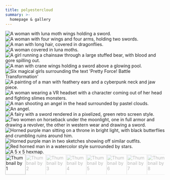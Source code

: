 ```yaml
---
title: polyestercloud
summary: >-
  homepage & gallery
---
```


<link rel="stylesheet" href="https://cdn.jsdelivr.net/npm/@shoelace-style/shoelace@2.3.0/dist/themes/light.css" />
<script type="module" src="https://cdn.jsdelivr.net/npm/@shoelace-style/shoelace@2.3.0/dist/shoelace-autoloader.js"></script>
<script defer src="https://cdn.jsdelivr.net/npm/alpinejs@3.x.x/dist/cdn.min.js"></script>

<sl-carousel class="carousel-thumbnails" navigation loop>
  <sl-carousel-item>
    <img
      alt="A woman with luna moth wings holding a sword."
      src="images/lunamoth2.png"
    />
  </sl-carousel-item>
  <sl-carousel-item>
    <img
      alt="A woman with four wings and four arms, holding two swords."
      src="images/hakila.png"
    />
  </sl-carousel-item>
  <sl-carousel-item>
    <img
      alt="A man with long hair, covered in dragonflies."
      src="images/dragonfly.png"
    />
  </sl-carousel-item>
  <sl-carousel-item>
    <img
      alt="A woman covered in luna moths."
      src="images/luna moth.png"
    />
  </sl-carousel-item>
  <sl-carousel-item>
    <img
      alt="A girl running a chainsaw through a large stuffed bear, with blood and gore spilling out."
      src="images/dccover.png"
    />
  </sl-carousel-item>
  <sl-carousel-item>
    <img
      alt="A man with crane wings holding a sword above a glowing pool."
      src="images/crane.png"
    />
  </sl-carousel-item>
  <sl-carousel-item>
    <img
      alt="Six magical girls surrounding the text 'Pretty Force! Battle Transformation'"
      src="images/prettyforce cover.png"
    />
  </sl-carousel-item>
  <sl-carousel-item>
    <img
      alt="A painting of a man with feathery ears and a cyberpunk neck and jaw piece."
      src="images/pseudoangel.png"
    />
  </sl-carousel-item>
  <sl-carousel-item>
    <img
      alt="A woman wearing a VR headset with a character coming out of her head and fighting slimes monsters."
      src="images/screen edits dd1.png"
    />
  </sl-carousel-item>
  <sl-carousel-item>
    <img
      alt="A man shooting an angel in the head surrounded by pastel clouds."
      src="images/the shot clouds v2.png"
    />
  </sl-carousel-item>
  <sl-carousel-item>
    <img
      alt="An angel."
      src="images/monochrome angel 2 darker.png"
    />
  </sl-carousel-item>
  <sl-carousel-item>
    <img
      alt="A fairy with a sword rendered in a pixelized, green retro screen style."
      src="images/THING2.png"
    />
  </sl-carousel-item>
  <sl-carousel-item>
    <img
      alt="Two women on horseback under the moonlight, one in full armor and drawing a revolver, the other in western wear and drawing a sword."
      src="images/western.png"
    />
  </sl-carousel-item>
  <sl-carousel-item>
    <img
      alt="Horned purple man sitting on a throne in bright light, with black butterflies and crumbling ruins around him."
      src="images/florian.png"
    />
  </sl-carousel-item>
  <sl-carousel-item>
    <img
      alt="Horned purple man in two sketches showing off similar outfits."
      src="images/fashion.png"
    />
  </sl-carousel-item>
  <sl-carousel-item>
    <img
      alt="Red horned man in a watercolor style surrounded by stars."
      src="images/lux.png"
    />
  </sl-carousel-item>
  <sl-carousel-item>
    <img
      alt="A 5 x 5 hexmap."
      src="images/PRETTYFORCE MAP.png"
    />
  </sl-carousel-item>
</sl-carousel>

<div class="thumbnails">
  <div class="thumbnails__scroller">
    <img alt="Thumbnail by 1" class="thumbnails__image active" src="images/lunamoth2.png" />
    <img alt="Thumbnail by 2" class="thumbnails__image" src="images/hakila.png" />
    <img alt="Thumbnail by 3" class="thumbnails__image" src="images/dragonfly.png" />
    <img alt="Thumbnail by 4" class="thumbnails__image" src="images/luna moth.png" />
    <img alt="Thumbnail by 5" class="thumbnails__image" src="images/dccover.png" />
    <img alt="Thumbnail by 6" class="thumbnails__image" src="images/crane.png" />
    <img alt="Thumbnail by 7" class="thumbnails__image" src="images/prettyforce cover.png" />
    <img alt="Thumbnail by 8" class="thumbnails__image" src="images/pseudoangel.png" />
    <img alt="Thumbnail by 9" class="thumbnails__image" src="images/screen edits dd1.png" />
    <img alt="Thumbnail by 10" class="thumbnails__image" src="images/the shot clouds v2.png" />
    <img alt="Thumbnail by 11" class="thumbnails__image" src="images/monochrome angel 2 darker.png" />
    <img alt="Thumbnail by 12" class="thumbnails__image" src="images/THING2.png" />
    <img alt="Thumbnail by 13" class="thumbnails__image" src="images/western.png" />
    <img alt="Thumbnail by 14" class="thumbnails__image" src="images/florian.png" />
    <img alt="Thumbnail by 15" class="thumbnails__image" src="images/fashion.png" />
    <img alt="Thumbnail by 16" class="thumbnails__image" src="images/lux.png" />
    <img alt="Thumbnail by 17"
    class="thumbnails__image"
    src="images/PRETTYFORCE MAP.png">
  </div>
</div>

<style>
  sl-carousel {
    min-height: 900px;
}

@media only screen and (max-width: 600px) {
    sl-carousel {
    min-height: 600px;
    }
  }
  .carousel-thumbnails {
    --slide-aspect-ratio: 3 / 2;
  }

  .thumbnails {
    display: flex;
    justify-content: center;
  }

  .thumbnails__scroller {
    display: flex;
    gap: var(--sl-spacing-small);
    overflow-x: auto;
    scrollbar-width: none;
    scroll-behavior: smooth;
    scroll-padding: var(--sl-spacing-small);
  }

  .thumbnails__scroller::-webkit-scrollbar {
    display: none;
  }

  .thumbnails__image {
    width: 64px;
    height: 64px;
    object-fit: cover;

    opacity: 0.3;
    will-change: opacity;
    transition: 250ms opacity;

    cursor: pointer;
  }

  .thumbnails__image.active {
    opacity: 1;
  }
</style>

<script>
  {
    const carousel = document.querySelector('.carousel-thumbnails');
    const scroller = document.querySelector('.thumbnails__scroller');
    const thumbnails = document.querySelectorAll('.thumbnails__image');

    scroller.addEventListener('click', e => {
      const target = e.target;

      if (target.matches('.thumbnails__image')) {
        const index = [...thumbnails].indexOf(target);
        carousel.goToSlide(index);
      }
    });

    carousel.addEventListener('sl-slide-change', e => {
      const slideIndex = e.detail.index;

      [...thumbnails].forEach((thumb, i) => {
        thumb.classList.toggle('active', i === slideIndex);
        if (i === slideIndex) {
          thumb.scrollIntoView({
            block: 'nearest'
          });
        }
      });
    });
  }
</script>